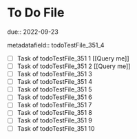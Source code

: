 # To Do File

due:: 2022-09-23

metadatafield:: todoTestFile_351_4

- [ ] Task of todoTestFile_351 1 [[Query me]]
- [ ] Task of todoTestFile_351 2 [[Query me]]
- [ ] Task of todoTestFile_351 3
- [ ] Task of todoTestFile_351 4
- [ ] Task of todoTestFile_351 5
- [ ] Task of todoTestFile_351 6
- [ ] Task of todoTestFile_351 7
- [ ] Task of todoTestFile_351 8
- [ ] Task of todoTestFile_351 9
- [ ] Task of todoTestFile_351 10